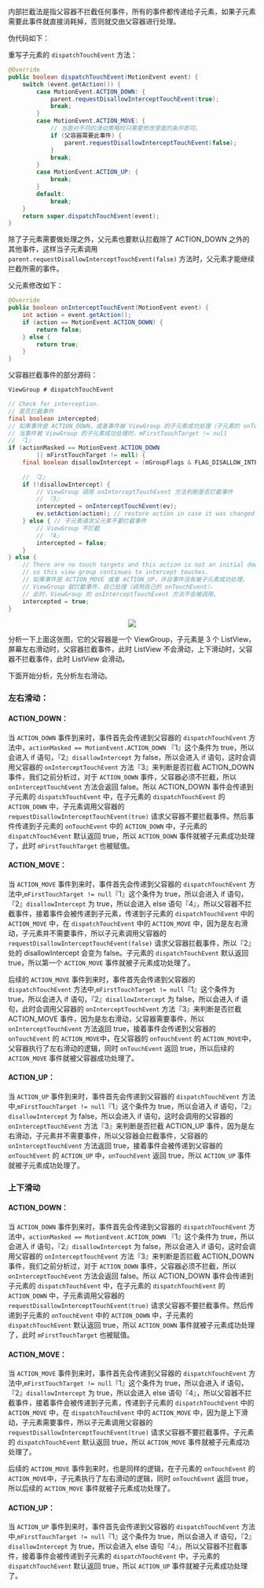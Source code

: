 内部拦截法是指父容器不拦截任何事件，所有的事件都传递给子元素，如果子元素需要此事件就直接消耗掉，否则就交由父容器进行处理。

伪代码如下：

重写子元素的 `dispatchTouchEvent` 方法：

```java
@Override
public boolean dispatchTouchEvent(MotionEvent event) {
    switch (event.getAction()) {
        case MotionEvent.ACTION_DOWN: {
            parent.requestDisallowInterceptTouchEvent(true);
            break;
        }
        case MotionEvent.ACTION_MOVE: {
            // 当面对不同的滑动策略时只需要修改里面的条件即可。
            if (父容器需要此事件) {
                parent.requestDisallowInterceptTouchEvent(false);
            }
            break;
        }
        case MotionEvent.ACTION_UP: {
            break;
        }
        default:
            break;
    }
    return super.dispatchTouchEvent(event);
}
```

除了子元素需要做处理之外，父元素也要默认拦截除了 ACTION_DOWN 之外的其他事件，这样当子元素调用 `parent.requestDisallowInterceptTouchEvent(false)` 方法时，父元素才能继续拦截所需的事件。

父元素修改如下：

```java
@Override
public boolean onInterceptTouchEvent(MotionEvent event) {
    int action = event.getAction();
    if (action == MotionEvent.ACTION_DOWN) {
        return false;
    } else {
        return true;
    }
}
```

父容器拦截事件的部分源码：

```java
ViewGroup # dispatchTouchEvent

// Check for interception.
// 是否拦截事件
final boolean intercepted;
// 如果事件是 ACTION_DOWN，或者事件被 ViewGroup 的子元素成功处理（子元素的 onTouchEvent 返回 true）
// 当事件被 ViewGroup 的子元素成功处理时，mFirstTouchTarget != null
// 『1』
if (actionMasked == MotionEvent.ACTION_DOWN
        || mFirstTouchTarget != null) {
    final boolean disallowIntercept = (mGroupFlags & FLAG_DISALLOW_INTERCEPT) != 0;
    
    // 『2』
    if (!disallowIntercept) {
        // ViewGroup 调用 onInterceptTouchEvent 方法判断是否拦截事件
        // 『3』
        intercepted = onInterceptTouchEvent(ev);
        ev.setAction(action); // restore action in case it was changed
    } else { // 子元素请求父元素不要拦截事件
        // ViewGroup 不拦截
        // 『4』
        intercepted = false;
    }
} else {
    // There are no touch targets and this action is not an initial down
    // so this view group continues to intercept touches.
    // 如果事件是 ACTION_MOVE 或者 ACTION_UP，并且事件没有被子元素成功处理，
    // ViewGroup 就拦截事件，自己处理（调用自己的 onTouchEvent），
    // 此时，ViewGroup 的 onInterceptTouchEvent 方法不会被调用。
    intercepted = true;
}
```

<p align="center">
  <img src="https://raw.githubusercontent.com/shadowwingz/AndroidLife/master/art/%E6%BB%91%E5%8A%A8%E5%86%B2%E7%AA%81.gif">
</p>

分析一下上面这张图，它的父容器是一个 ViewGroup，子元素是 3 个 ListView，屏幕左右滑动时，父容器拦截事件，此时 ListView 不会滑动，上下滑动时，父容器不拦截事件，此时 ListView 会滑动。

下面开始分析，先分析左右滑动。

### 左右滑动： ###

#### ACTION_DOWN： ####

当 `ACTION_DOWN` 事件到来时，事件首先会传递到父容器的 `dispatchTouchEvent` 方法中，`actionMasked == MotionEvent.ACTION_DOWN` 『1』这个条件为 true，所以会进入 if 语句，『2』`disallowIntercept` 为 false，所以会进入 if 语句，这时会调用父容器的 `onInterceptTouchEvent` 方法『3』来判断是否拦截 ACTION_DOWN 事件，我们之前分析过，对于 `ACTION_DOWN` 事件，父容器必须不拦截，所以 `onInterceptTouchEvent` 方法会返回 false。所以 ACTION_DOWN 事件会传递到子元素的 `dispatchTouchEvent` 中，在子元素的 `dispatchTouchEvent` 的 `ACTION_DOWN` 中，子元素调用父容器的 `requestDisallowInterceptTouchEvent(true)` 请求父容器不要拦截事件。然后事件传递到子元素的 `onTouchEvent` 中的 `ACTION_DOWN` 中，子元素的 `dispatchTouchEvent` 默认返回 true，所以 `ACTION_DOWN` 事件就被子元素成功处理了，此时 `mFirstTouchTarget` 也被赋值。

#### ACTION_MOVE： ####

当 `ACTION_MOVE` 事件到来时，事件首先会传递到父容器的 `dispatchTouchEvent` 方法中,`mFirstTouchTarget != null`『1』这个条件为 true，所以会进入 if 语句，『2』`disallowIntercept` 为 true，所以会进入 else 语句『4』，所以父容器不拦截事件，接着事件会被传递到子元素，传递到子元素的 `dispatchTouchEvent` 中的 `ACTION_MOVE` 中，在 `dispatchTouchEvent` 中的 `ACTION_MOVE` 中，因为是左右滑动，子元素并不需要事件，所以子元素调用父容器的 `requestDisallowInterceptTouchEvent(false)` 请求父容器拦截事件，所以『2』处的 disallowIntercept 会变为 false。子元素的 `dispatchTouchEvent` 默认返回 true，所以第一个 `ACTION_MOVE` 事件就被子元素成功处理了。

后续的 `ACTION_MOVE` 事件到来时，事件首先会传递到父容器的 `dispatchTouchEvent` 方法中,`mFirstTouchTarget != null`『1』这个条件为 true，所以会进入 if 语句，『2』`disallowIntercept` 为 false，所以会进入 if 语句，此时会调用父容器的 `onInterceptTouchEvent` 方法『3』来判断是否拦截 ACTION_MOVE 事件，因为是左右滑动，父容器需要事件，所以 `onInterceptTouchEvent` 方法返回 true，接着事件会传递到父容器的 `onTouchEvent` 的 `ACTION_MOVE`中，在父容器的 `onTouchEvent` 的 `ACTION_MOVE`中，父容器执行了左右滑动的逻辑，同时 `onTouchEvent` 返回 true，所以后续的 `ACTION_MOVE` 事件就被父容器成功处理了。

#### ACTION_UP： ####

当 `ACTION_UP` 事件到来时，事件首先会传递到父容器的 `dispatchTouchEvent` 方法中,`mFirstTouchTarget != null`『1』这个条件为 true，所以会进入 if 语句，『2』`disallowIntercept` 为 false，所以会进入 if 语句，这时会调用的父容器的  `onInterceptTouchEvent` 方法『3』来判断是否拦截 ACTION_UP 事件，因为是左右滑动，子元素并不需要事件，所以父容器会拦截事件，父容器的 `onInterceptTouchEvent` 方法返回 true，接着事件会被传递到父容器的 `onTouchEvent` 的 `ACTION_UP` 中，`onTouchEvent` 返回 true，所以 `ACTION_UP` 事件就被子元素成功处理了。

### 上下滑动 ###

#### ACTION_DOWN： ####

当 `ACTION_DOWN` 事件到来时，事件首先会传递到父容器的 `dispatchTouchEvent` 方法中，`actionMasked == MotionEvent.ACTION_DOWN` 『1』这个条件为 true，所以会进入 if 语句，『2』`disallowIntercept` 为 false，所以会进入 if 语句，这时会调用父容器的 `onInterceptTouchEvent` 方法『3』来判断是否拦截 ACTION_DOWN 事件，我们之前分析过，对于 `ACTION_DOWN` 事件，父容器必须不拦截，所以 `onInterceptTouchEvent` 方法会返回 false。所以 ACTION_DOWN 事件会传递到子元素的 `dispatchTouchEvent` 中，在子元素的 `dispatchTouchEvent` 的 `ACTION_DOWN` 中，子元素调用父容器的 `requestDisallowInterceptTouchEvent(true)` 请求父容器不要拦截事件。然后传递到子元素的 `onTouchEvent` 中的 `ACTION_DOWN` 中，子元素的 `dispatchTouchEvent` 默认返回 true，所以 `ACTION_DOWN` 事件就被子元素成功处理了，此时 `mFirstTouchTarget` 也被赋值。

#### ACTION_MOVE： ####

当 `ACTION_MOVE` 事件到来时，事件首先会传递到父容器的 `dispatchTouchEvent` 方法中,`mFirstTouchTarget != null`『1』这个条件为 true，所以会进入 if 语句，『2』`disallowIntercept` 为 true，所以会进入 else 语句『4』，所以父容器不拦截事件，接着事件会被传递到子元素，传递到子元素的 `dispatchTouchEvent` 中的 `ACTION_MOVE` 中，在 `dispatchTouchEvent` 中的 `ACTION_MOVE` 中，因为是上下滑动，子元素需要事件，所以子元素调用父容器的 `requestDisallowInterceptTouchEvent(true)` 请求父容器不要拦截事件。子元素的 `dispatchTouchEvent` 默认返回 true，所以 `ACTION_MOVE` 事件就被子元素成功处理了。

后续的 `ACTION_MOVE` 事件到来时，也是同样的逻辑，在子元素的 `onTouchEvent` 的 `ACTION_MOVE`中，子元素执行了左右滑动的逻辑，同时 `onTouchEvent` 返回 true，所以后续的 `ACTION_MOVE` 事件就被子元素成功处理了。

#### ACTION_UP： ####

当 `ACTION_UP` 事件到来时，事件首先会传递到父容器的 `dispatchTouchEvent` 方法中,`mFirstTouchTarget != null`『1』这个条件为 true，所以会进入 if 语句，『2』`disallowIntercept` 为 true，所以会进入 else 语句『4』，所以父容器不拦截事件，接着事件会被传递到子元素的 `dispatchTouchEvent` 中，子元素的 `dispatchTouchEvent` 默认返回 true，所以 `ACTION_UP` 事件就被子元素成功处理了。